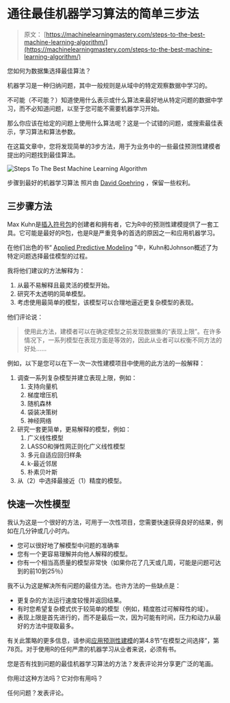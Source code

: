 # 通往最佳机器学习算法的简单三步法

> 原文： [https://machinelearningmastery.com/steps-to-the-best-machine-learning-algorithm/](https://machinelearningmastery.com/steps-to-the-best-machine-learning-algorithm/)

您如何为数据集选择最佳算法？

机器学习是一种归纳问题，其中一般规则是从域中的特定观察数据中学习的。

不可能（不可能？）知道使用什么表示或什么算法来最好地从特定问题的数据中学习，而不必知道问题，以至于您可能不需要机器学习开始。

那么你应该在给定的问题上使用什么算法呢？这是一个试错的问题，或搜索最佳表示，学习算法和算法参数。

在这篇文章中，您将发现简单的3步方法，用于为业务中的一些最佳预测性建模者提出的问题找到最佳算法。

![Steps To The Best Machine Learning Algorithm](img/48d69233780def15cad25719b5bb65bd.jpg)

步骤到最好的机器学习算法
照片由 [David Goehring](https://www.flickr.com/photos/carbonnyc/5186228351/) ，保留一些权利。

## 三步骤方法

Max Kuhn是[插入符号包](http://topepo.github.io/caret/index.html)的创建者和拥有者，它为R中的预测性建模提供了一套工具。它可能是最好的R包，也是R是严重竞争的首选的原因之一和应用机器学习。

在他们出色的书“ [Applied Predictive Modeling](http://www.amazon.com/dp/1461468485?tag=inspiredalgor-20) ”中，Kuhn和Johnson概述了为特定问题选择最佳模型的过程。

我将他们建议的方法解释为：

1.  从最不易解释且最灵活的模型开始。
2.  研究不太透明的简单模型。
3.  考虑使用最简单的模型，该模型可以合理地逼近更复杂模型的表现。

他们评论说：

> 使用此方法，建模者可以在确定模型之前发现数据集的“表现上限”。在许多情况下，一系列模型在表现方面是等效的，因此从业者可以权衡不同方法的好处......

例如，以下是您可以在下一次一次性建模项目中使用的此方法的一般解释：

1.  调查一系列复杂模型并建立表现上限，例如：
    1.  支持向量机
    2.  梯度增压机
    3.  随机森林
    4.  袋装决策树
    5.  神经网络
2.  研究一套更简单，更易解释的模型，例如：
    1.  广义线性模型
    2.  LASSO和弹性网正则化广义线性模型
    3.  多元自适应回归样条
    4.  k-最近邻居
    5.  朴素贝叶斯
3.  从（2）中选择最接近（1）精度的模型。

## 快速一次性模型

我认为这是一个很好的方法，可用于一次性项目，您需要快速获得良好的结果，例如在几分钟或几小时内。

*   您可以很好地了解模型中问题的准确率
*   您有一个更容易理解并向他人解释的模型。
*   你有一个相当高质量的模型非常快（如果你花了几天或几周，可能是问题可达到的前10到25％）

我不认为这是解决所有问题的最佳方法。也许方法的一些缺点是：

*   更复杂的方法运行速度较慢并返回结果。
*   有时您希望复杂模式优于较简单的模型（例如，精度胜过可解释性的域）。
*   表现上限是首先进行的，而不是最后一次，因为可能有时间，压力和动力从最好的方法中提取最多。

有关此策略的更多信息，请参阅[应用预测性建模](http://www.amazon.com/dp/1461468485?tag=inspiredalgor-20)的第4.8节“在模型之间选择”，第78页。对于使用R的任何严肃的机器学习从业者来说，必须有书。

您是否有找到问题的最佳机器学习算法的方法？发表评论并分享更广泛的笔画。

你用过这种方法吗？它对你有用吗？

任何问题？发表评论。